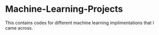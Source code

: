 # Machine-Learning-Projects
This contains codes for different machine learning implimentations that I came across.

